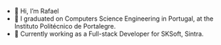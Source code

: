 - 👋 Hi, I’m Rafael
- 🌱 I graduated on Computers Science Engineering in Portugal, at the Instituto Politécnico de Portalegre.
- 💼 Currently working as a Full-stack Developer for SKSoft, Sintra.

<!---
rifasCabi/rifasCabi is a ✨ special ✨ repository because its `README.md` (this file) appears on your GitHub profile.
You can click the Preview link to take a look at your changes.
--->
